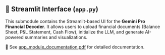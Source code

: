 ## 📂 Streamlit Interface (`app.py`)

This submodule contains the Streamlit-based UI for the **Gemini Pro Financial Decoder**. It allows users to upload financial documents (Balance Sheet, P&L Statement, Cash Flow), initialize the LLM, and generate AI-powered summaries and visualizations.

📄 See [app_module_documentation.pdf](./app_module_documentation.pdf) for detailed documentation.

